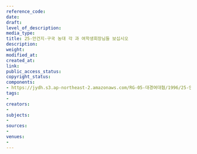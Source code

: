 ```yaml
---
reference_code: 
date: 
draft: 
level_of_description: 
media_type: 
title: 25-안건지-구국 농대 각 과 여학생회장님들 보십시오
description: 
weight: 
modified_at: 
created_at: 
link: 
public_access_status: 
copyright_status: 
components:
- https://jydh.s3.ap-northeast-2.amazonaws.com/RG-05-대경여대협/1996/25-안건지-구국+농대+각+과+여학생회장님들+보십시오.pdf
tags:
- 
creators:
- 
subjects:
- 
sources:
- 
venues:
- 
---
```

